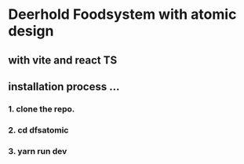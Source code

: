 # Deerhold Foodsystem with atomic design
## with vite and react TS


## installation process ...
### 1. clone the repo.
### 2. cd dfsatomic
### 3. yarn run dev
